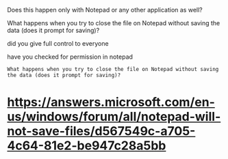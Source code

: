   Does this happen only with Notepad or any other application as well?
  
What happens when you try to close the file on Notepad without saving the data (does it prompt for saving)?

did you give full control to everyone

have you checked for permission in notepad

    What happens when you try to close the file on Notepad without saving the data (does it prompt for saving)?

# https://answers.microsoft.com/en-us/windows/forum/all/notepad-will-not-save-files/d567549c-a705-4c64-81e2-be947c28a5bb

